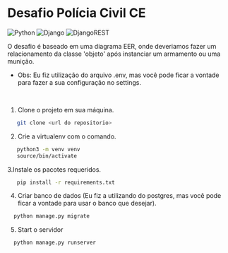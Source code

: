 # Desafio Polícia Civil CE 

![Python](https://img.shields.io/badge/python-3670A0?style=for-the-badge&logo=python&logoColor=ffdd54)
![Django](https://img.shields.io/badge/django-%23092E20.svg?style=for-the-badge&logo=django&logoColor=white)
![DjangoREST](https://img.shields.io/badge/DJANGO-REST-ff1709?style=for-the-badge&logo=django&logoColor=white&color=ff1709&labelColor=gray)


O desafio é baseado em uma diagrama EER, onde deveriamos fazer um relacionamento da classe 'objeto' após instanciar um armamento ou uma munição.
- Obs: Eu fiz utilização do arquivo .env, mas você pode ficar a vontade para fazer a sua configuração no settings. 

<br>

1. Clone o projeto em sua máquina.
```bash
   git clone <url do repositorio>
```
2. Crie a virtualenv com o comando.
```bash
   python3 -m venv venv
   source/bin/activate
```

3.Instale os pacotes requeridos.
```bash
   pip install -r requirements.txt
```
4. Criar banco de dados (Eu fiz a utilizando do postgres, mas você pode ficar a vontade para usar o banco que desejar).

```bash
  python manage.py migrate
```
5. Start o servidor

```bash
  python manage.py runserver
```
